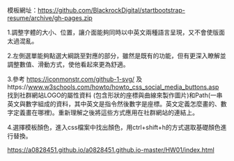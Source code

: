 模板網址：https://github.com/BlackrockDigital/startbootstrap-resume/archive/gh-pages.zip

1.調整字體的大小、位置，讓介面能夠同時以中英文兩種語言呈現，又不會使版面太過混亂。

2.左側選單能夠點選大綱跳至對應的部分，雖然是既有的功能，但有更深入瞭解並調整數值、滑動方式，使他看起來更為舒適。

3.參考 https://iconmonstr.com/github-1-svg/ 及https://www.w3schools.com/howto/howto_css_social_media_buttons.asp 找到社群網站LOGO的屬性資料 (包含形狀的座標與曲線來製作圖片)和Path(一串英文與數字組成的資料，其中英文是指令然後數字是座標。英文定義怎麼畫的、數字定義畫在哪裡)。重新理解之後將這些方式應用在社群網站的連結上。

4.選擇模板顏色，進入css檔案中找出顏色，用ctrl+shift+h的方式選取基礎顏色進行替換。

https://a0828451.github.io/a0828451.github.io-master/HW01/index.html
